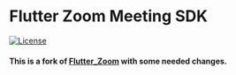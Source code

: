 

# Flutter Zoom Meeting SDK


[![License](https://img.shields.io/badge/License-Apache%202.0-blue.svg)](https://opensource.org/licenses/Apache-2.0)

#### This is a fork of [Flutter_Zoom]([https://pub.dev/packages/flutter_zoom_sdk](https://github.com/zoualfkar15/flutter_zoom_meeting_sdk)) with some needed changes.
